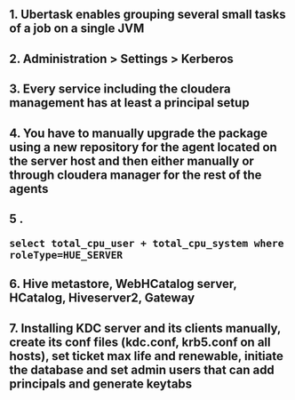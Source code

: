 ## 1. Ubertask enables grouping several small tasks of a job on a single JVM
## 2. Administration > Settings > Kerberos
## 3. Every service including the cloudera management has at least a principal setup
## 4. You have to manually upgrade the package using a new repository for the agent located on the server host and then either manually or through cloudera manager for the rest of the agents
## 5 . <pre><code>select total_cpu_user + total_cpu_system where roleType=HUE_SERVER</code></pre>
## 6. Hive metastore, WebHCatalog server, HCatalog, Hiveserver2, Gateway
## 7. Installing KDC server and its clients manually, create its conf files (kdc.conf, krb5.conf on all hosts), set ticket max life and renewable, initiate the database and set admin users that can add principals and generate keytabs